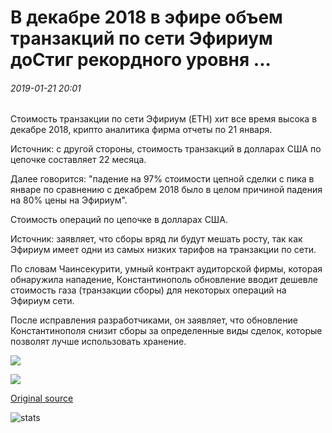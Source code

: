 # В декабре 2018 в эфире объем транзакций по сети Эфириум доСтиг рекордного уровня ...

###### 2019-01-21 20:01

Стоимость транзакции по сети Эфириум (ETH) хит все время высока в декабре 2018, крипто аналитика фирма отчеты по 21 января.

Источник: с другой стороны, стоимость транзакций в долларах США по цепочке составляет 22 месяца.

Далее говорится: "падение на 97% стоимости цепной сделки с пика в январе по сравнению с декабрем 2018 было в целом причиной падения на 80% цены на Эфириум".

Стоимость операций по цепочке в долларах США.

Источник: заявляет, что сборы вряд ли будут мешать росту, так как Эфириум имеет одни из самых низких тарифов на транзакции по сети.

По словам Чаинсекурити, умный контракт аудиторской фирмы, которая обнаружила нападение, Константинополь обновление вводит дешевле стоимость газа (транзакции сборы) для некоторых операций на Эфириум сети.

После исправления разработчиками, он заявляет, что обновление Константинополя снизит сборы за определенные виды сделок, которые позволят лучше использовать хранение.

![](https://s3.cointelegraph.com/storage/uploads/view/fa2181668b49b9f3fd0613e9c615c004.png)

![](https://s3.cointelegraph.com/storage/uploads/view/51bc4a7e32e4899fe3568e653502a9fc.png)

[Original source](https://cointelegraph.com/news/ethereum-on-chain-transaction-volume-reached-record-high-in-december-2018)

![stats](https://c.statcounter.com/11760860/0/a89fa40b/1/ "stats")